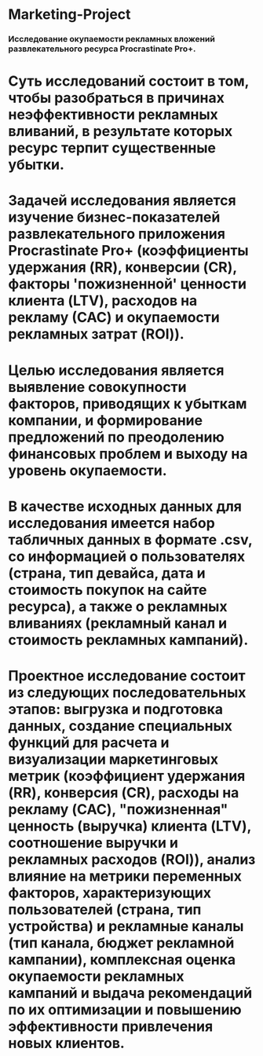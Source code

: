 # Marketing-Project
### Исследование окупаемости рекламных вложений развлекательного ресурса Procrastinate Pro+.
   # Суть исследований состоит в том, чтобы разобраться в причинах неэффективности рекламных вливаний, в результате которых ресурс терпит существенные убытки.
   # Задачей исследования является изучение бизнес-показателей развлекательного приложения Procrastinate Pro+ (коэффициенты удержания (RR), конверсии (CR), факторы 'пожизненной' ценности клиента (LTV), расходов на рекламу (САС) и окупаемости рекламных затрат (ROI)).
   # Целью исследования является выявление совокупности факторов, приводящих к убыткам компании, и формирование предложений по преодолению финансовых проблем и выходу на уровень окупаемости.
   # В качестве исходных данных для исследования имеется набор табличных данных в формате .csv, со информацией о пользователях (страна, тип девайса, дата и стоимость покупок на сайте ресурса), а также о рекламных вливаниях (рекламный канал и стоимость рекламных кампаний).
   # Проектное исследование состоит из следующих последовательных этапов: выгрузка и подготовка данных, создание специальных функций для расчета и визуализации маркетинговых метрик (коэффициент удержания (RR), конверсия (CR), расходы на рекламу (CAC), "пожизненная" ценность (выручка) клиента (LTV), соотношение выручки и рекламных расходов (ROI)), анализ влияние на метрики переменных факторов, характеризующих пользователей (страна, тип устройства) и рекламные каналы (тип канала, бюджет рекламной кампании), комплексная оценка окупаемости рекламных кампаний и выдача рекомендаций по их оптимизации и повышению эффективности привлечения новых клиентов.
